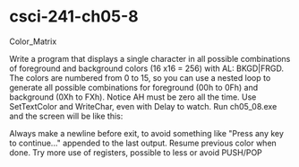 # csci-241-ch05-8
Color_Matrix

Write a program that displays a single character in all possible combinations of foreground and background colors (16 x16 = 256) with AL: BKGD|FRGD. The colors are numbered from 0 to 15, so you can use a nested loop to generate all possible combinations for foreground (00h to 0Fh) and background (0Xh to FXh). Notice AH must be zero all the time. Use SetTextColor and WriteChar, even with Delay to watch. Run ch05_08.exe and the screen will be like this:

Always make a newline before exit, to avoid something like "Press any key to continue..." appended to the last output.
Resume previous color when done.
Try more use of registers, possible to less or avoid PUSH/POP
